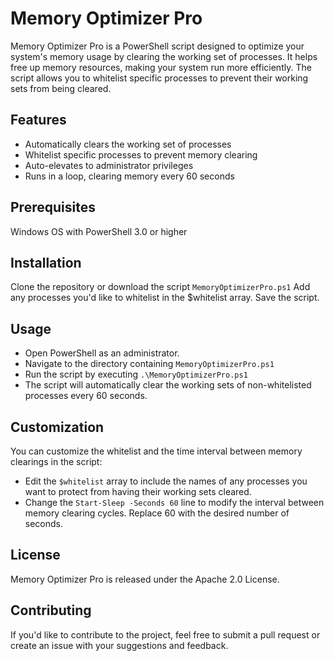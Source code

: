 # Memory Optimizer Pro
Memory Optimizer Pro is a PowerShell script designed to optimize your system's memory usage by clearing the working set of processes. It helps free up memory resources, making your system run more efficiently. The script allows you to whitelist specific processes to prevent their working sets from being cleared.

## Features
- Automatically clears the working set of processes
- Whitelist specific processes to prevent memory clearing
- Auto-elevates to administrator privileges
- Runs in a loop, clearing memory every 60 seconds
## Prerequisites
Windows OS with PowerShell 3.0 or higher
## Installation
Clone the repository or download the script `MemoryOptimizerPro.ps1`
Add any processes you'd like to whitelist in the $whitelist array.
Save the script.
## Usage
- Open PowerShell as an administrator.
- Navigate to the directory containing `MemoryOptimizerPro.ps1`
- Run the script by executing `.\MemoryOptimizerPro.ps1`
- The script will automatically clear the working sets of non-whitelisted processes every 60 seconds.
## Customization
You can customize the whitelist and the time interval between memory clearings in the script:

- Edit the `$whitelist` array to include the names of any processes you want to protect from having their working sets cleared.
- Change the `Start-Sleep -Seconds 60` line to modify the interval between memory clearing cycles. Replace 60 with the desired number of seconds.
## License
Memory Optimizer Pro is released under the Apache 2.0 License.

## Contributing
If you'd like to contribute to the project, feel free to submit a pull request or create an issue with your suggestions and feedback.


